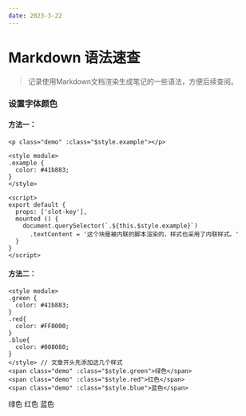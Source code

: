 ```yaml
---
date: 2023-3-22
---
```

# Markdown 语法速查
> 记录使用Markdown文档渲染生成笔记的一些语法，方便后续查阅。

<!-- more -->

### 设置字体颜色

#### 方法一：

```vue
<p class="demo" :class="$style.example"></p>

<style module>
.example {
  color: #41b883;
}
</style>

<script>
export default {
  props: ['slot-key'],
  mounted () {
    document.querySelector(`.${this.$style.example}`)
      .textContent = '这个块是被内联的脚本渲染的，样式也采用了内联样式。'
  }
}
</script>
```

<span class="demo" :class="$style.example"></span>

<style module>
.example {
  color: #41b883;
}
.green {
  color: #41b883;
}
.red{
  color: #FF0000;
}
.blue{
  color: #008080;
}  
</style>
<script>
export default {
  props: ['slot-key'],
  mounted () {
    document.querySelector(`.${this.$style.example}`)
      .textContent = '这个块是被内联的脚本渲染的，样式也采用了内联样式。'
  }
}
</script>

#### 方法二：

```vue
<style module>
.green {
  color: #41b883;
}
.red{
  color: #FF0000;
}
.blue{
  color: #008080;
}    
</style> // 文章开头先添加这几个样式
<span class="demo" :class="$style.green">绿色</span>
<span class="demo" :class="$style.red">红色</span>
<span class="demo" :class="$style.blue">蓝色</span>
```

<span class="demo" :class="$style.green">绿色</span>
<span class="demo" :class="$style.red">红色</span>
<span class="demo" :class="$style.blue">蓝色</span>

